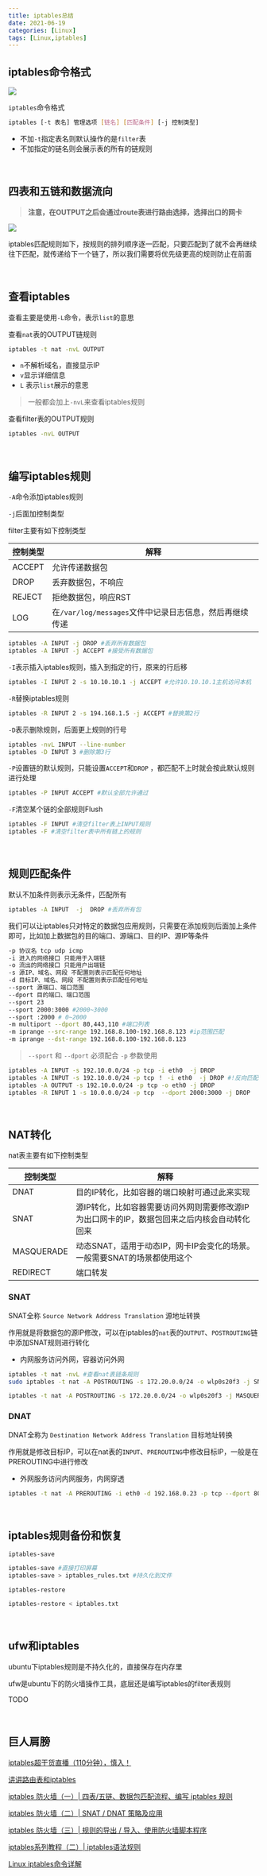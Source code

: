 ```yaml
---
title: iptables总结
date: 2021-06-19
categories: [Linux]
tags: [Linux,iptables]
---
```


## iptables命令格式

![](https://raw.githubusercontent.com/biningo/cdn/master/2021-04/iptables-command.png)

`iptables`命令格式

```bash
iptables [-t 表名] 管理选项 [链名] [匹配条件] [-j 控制类型]
```

- 不加`-t`指定表名则默认操作的是`filter`表
- 不加指定的链名则会展示表的所有的链规则

​    

## 四表和五链和数据流向

> **注意，在OUTPUT之后会通过route表进行路由选择，选择出口的网卡**

![](https://raw.githubusercontent.com/biningo/cdn/master/2021-04/iptable-link.png)

iptables匹配规则如下，按规则的排列顺序逐一匹配，只要匹配到了就不会再继续往下匹配，就传递给下一个链了，所以我们需要将优先级更高的规则防止在前面

​    

## 查看iptables

查看主要是使用`-L`命令，表示`list`的意思

查看`nat`表的OUTPUT链规则

```bash
iptables -t nat -nvL OUTPUT
```

- `n`不解析域名，直接显示IP
- `v`显示详细信息
- `L` 表示`list`展示的意思

> 一般都会加上`-nvL`来查看iptables规则

查看filter表的OUTPUT规则

```bash
iptables -nvL OUTPUT
```

​    

## 编写iptables规则

`-A`命令添加iptables规则

`-j`后面加控制类型

filter主要有如下控制类型

| 控制类型 | 解释                                                    |
| -------- | ------------------------------------------------------- |
| ACCEPT   | 允许传递数据包                                          |
| DROP     | 丢弃数据包，不响应                                      |
| REJECT   | 拒绝数据包，响应RST                                     |
| LOG      | 在`/var/log/messages`文件中记录日志信息，然后再继续传递 |

```bash
iptables -A INPUT -j DROP #丢弃所有数据包
iptables -A INPUT -j ACCEPT #接受所有数据包
```

`-I`表示插入iptables规则，插入到指定的行，原来的行后移

```bash
iptables -I INPUT 2 -s 10.10.10.1 -j ACCEPT #允许10.10.10.1主机访问本机
```

`-R`替换iptables规则

```bash
iptables -R INPUT 2 -s 194.168.1.5 -j ACCEPT #替换第2行
```

`-D`表示删除规则，后面更上规则的行号

```bash
iptables -nvL INPUT --line-number
iptables -D INPUT 3 #删除第3行
```

`-P`设置链的默认规则，只能设置`ACCEPT`和`DROP` ，都匹配不上时就会按此默认规则进行处理

```bash
iptables -P INPUT ACCEPT #默认全部允许通过
```

`-F`清空某个链的全部规则Flush

```bash
iptables -F INPUT #清空filter表上INPUT规则
iptables -F #清空filter表中所有链上的规则
```

​    

## 规则匹配条件

默认不加条件则表示无条件，匹配所有

```bash
iptables -A INPUT  -j  DROP #丢弃所有包
```

我们可以让iptables只对特定的数据包应用规则，只需要在添加规则后面加上条件即可，比如加上数据包的目的端口、源端口、目的IP、源IP等条件

```bash
-p 协议名 tcp udp icmp
-i 进入的网络接口 只能用于入端链
-o 流出的网络接口 只能用户出端链
-s 源IP、域名、网段 不配置则表示匹配任何地址
-d 目标IP、域名、网段 不配置则表示匹配任何地址
--sport 源端口、端口范围
--dport 目的端口、端口范围
--sport 23
--sport 2000:3000 #2000~3000
--sport :2000 # 0~2000
-m multiport --dport 80,443,110 #端口列表
-m iprange --src-range 192.168.8.100-192.168.8.123 #ip范围匹配
-m iprange --dst-range 192.168.8.100-192.168.8.123
```

> `--sport` 和 `--dport` 必须配合 `-p` 参数使用

```bash
iptables -A INPUT -s 192.10.0.0/24 -p tcp -i eth0  -j DROP
iptables -A INPUT -s 192.10.0.0/24 -p tcp ！ -i eth0  -j DROP #!反向匹配
iptables -A OUTPUT -s 192.10.0.0/24 -p tcp -o eth0 -j DROP
iptables -R INPUT 1 -s 10.0.0.0/24 -p tcp  --dport 2000:3000 -j DROP
```

​    

## NAT转化

nat表主要有如下控制类型

| 控制类型   | 解释                                                         |
| ---------- | ------------------------------------------------------------ |
| DNAT       | 目的IP转化，比如容器的端口映射可通过此来实现                 |
| SNAT       | 源IP转化，比如容器需要访问外网则需要修改源IP为出口网卡的IP，数据包回来之后内核会自动转化回来 |
| MASQUERADE | 动态SNAT，适用于动态IP，网卡IP会变化的场景。一般需要SNAT的场景都使用这个 |
| REDIRECT   | 端口转发                                                     |

### SNAT

SNAT全称   `Source Network Address Translation` 源地址转换

作用就是将数据包的源IP修改，可以在iptables的`nat`表的`OUTPUT`、`POSTROUTING`链中添加SNAT规则进行转化

- 内网服务访问外网，容器访问外网

```bash
iptables -t nat -nvL #查看nat表链条规则
sudo iptables -t nat -A POSTROUTING -s 172.20.0.0/24 -o wlp0s20f3 -j SNAT --to-source 192.168.0.23

iptables -t nat -A POSTROUTING -s 172.20.0.0/24 -o wlp0s20f3 -j MASQUERADE #动态IP SNAT，不需要写死IP，会自动SNAT出口网卡的IP
```

### DNAT

DNAT全称为 `Destination Network Address Translation`  目标地址转换

作用就是修改目标IP，可以在nat表的`INPUT`、`PREROUTING`中修改目标IP，一般是在PREROUTING中进行修改

- 外网服务访问内网服务，内网穿透

```bash
iptables -t nat -A PREROUTING -i eth0 -d 192.168.0.23 -p tcp --dport 8080 -j DNAT --to-destination 172.17.0.2:80
```

​    

## iptables规则备份和恢复

`iptables-save`

```bash
iptables-save #直接打印屏幕
iptables-save > iptables_rules.txt #持久化到文件
```

`iptables-restore`

```bash
iptables-restore < iptables.txt
```

​     

## ufw和iptables

ubuntu下iptables规则是不持久化的，直接保存在内存里

ufw是ubuntu下的防火墙操作工具，底层还是编写iptables的filter表规则

TODO

​     

## 巨人肩膀

[iptables超干货直播（110分钟），慎入！](https://www.bilibili.com/video/BV1LE411J72q)

[讲讲路由表和iptables](https://www.bilibili.com/video/BV1hJ411a7P1?from=search&seid=9137634896289872994)

[iptables 防火墙（一）| 四表/五链、数据包匹配流程、编写 iptables 规则](https://juejin.cn/post/6972296377401344031)

[iptables 防火墙（二）| SNAT / DNAT 策略及应用](https://juejin.cn/post/6972688208375070728)

[iptables 防火墙（三）| 规则的导出 / 导入、使用防火墙脚本程序](https://juejin.cn/post/6973309007062630407)

[iptables系列教程（二）| iptables语法规则](https://juejin.cn/post/6844904159192301582)

[Linux iptables命令详解](https://juejin.cn/post/6922354523826552846)

